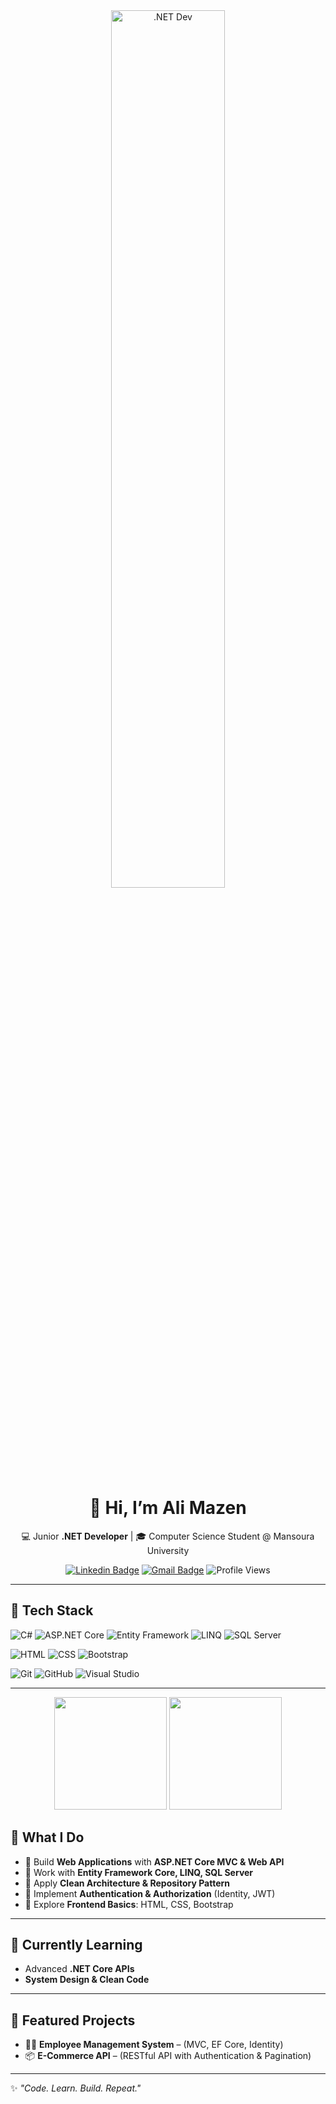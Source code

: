 <div align="center">

<img src="https://media.giphy.com/media/qgQUggAC3Pfv687qPC/giphy.gif" alt=".NET Dev" width="60%"/>  
<br>

# 👋 Hi, I’m Ali Mazen  

💻 Junior **.NET Developer** | 🎓 Computer Science Student @ Mansoura University  

[![Linkedin Badge](https://img.shields.io/badge/-AliMazen-blue?style=flat&logo=Linkedin&logoColor=white)](https://www.linkedin.com/in/ali-mazen) 
[![Gmail Badge](https://img.shields.io/badge/-alimazen09811@gmail.com-c14438?style=flat&logo=Gmail&logoColor=white)](mailto:alimazen09811@gmail.com)
![Profile Views](https://komarev.com/ghpvc/?username=AliMazen&style=flat&color=blue)

</div>

---

## 🚀 Tech Stack

![C#](https://img.shields.io/badge/c%23-%23239120.svg?style=flat&logo=c-sharp&logoColor=white)
![ASP.NET Core](https://img.shields.io/badge/ASP.NET_Core-5C2D91?style=flat&logo=.net&logoColor=white)
![Entity Framework](https://img.shields.io/badge/Entity_Framework_Core-6DB33F?style=flat&logo=nuget&logoColor=white)
![LINQ](https://img.shields.io/badge/LINQ-512BD4?style=flat&logo=dotnet&logoColor=white)
![SQL Server](https://img.shields.io/badge/Microsoft_SQL_Server-CC2927?style=flat&logo=microsoft-sql-server&logoColor=white)
   
![HTML](https://img.shields.io/badge/HTML5-E34F26?style=flat&logo=html5&logoColor=white)
![CSS](https://img.shields.io/badge/CSS3-1572B6?style=flat&logo=css3&logoColor=white)
![Bootstrap](https://img.shields.io/badge/Bootstrap-563D7C?style=flat&logo=bootstrap&logoColor=white)

![Git](https://img.shields.io/badge/git-%23F05033.svg?style=flat&logo=git&logoColor=white)
![GitHub](https://img.shields.io/badge/github-%23121011.svg?style=flat&logo=github&logoColor=white)
![Visual Studio](https://img.shields.io/badge/Visual%20Studio-5C2D91.svg?style=flat&logo=visual-studio&logoColor=white)

---
<div align="center">

  <img src="https://github-readme-stats.vercel.app/api?username=AliMazen705&show_icons=true&theme=tokyonight&hide_border=true" height="180em"/>
  <img src="https://github-readme-stats.vercel.app/api/top-langs/?username=AliMazen705&layout=compact&theme=tokyonight&hide_border=true" height="180em"/>

</div>


## 📌 What I Do
- 🔹 Build **Web Applications** with **ASP.NET Core MVC & Web API**  
- 🔹 Work with **Entity Framework Core, LINQ, SQL Server**  
- 🔹 Apply **Clean Architecture & Repository Pattern**
- 🔹 Implement **Authentication & Authorization** (Identity, JWT)  
- 🔹 Explore **Frontend Basics**: HTML, CSS, Bootstrap  

---

## 🌱 Currently Learning
- Advanced **.NET Core APIs**  
- **System Design & Clean Code**  


---

## 📂 Featured Projects
- 👨‍💼 **Employee Management System** – (MVC, EF Core, Identity)  
- 📦 **E-Commerce API** – (RESTful API with Authentication & Pagination)  

---


✨ *"Code. Learn. Build. Repeat."*  
